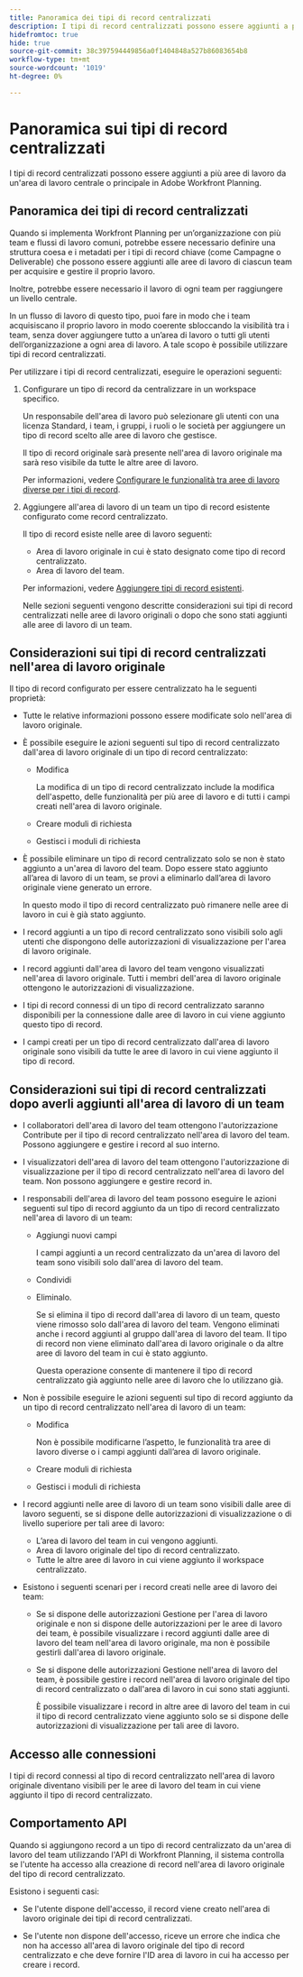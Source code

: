 ```yaml
---
title: Panoramica dei tipi di record centralizzati
description: I tipi di record centralizzati possono essere aggiunti a più aree di lavoro da un'area di lavoro centrale o principale in Adobe Workfront Planning.
hidefromtoc: true
hide: true
source-git-commit: 38c397594449856a0f1404848a527b86083654b8
workflow-type: tm+mt
source-wordcount: '1019'
ht-degree: 0%

---
```


<!-- add these to the metadata, when making this public: 

feature: Workfront Planning
role: User, Admin
author: Alina
recommendations: noDisplay, noCatalog
-->

# Panoramica sui tipi di record centralizzati

I tipi di record centralizzati possono essere aggiunti a più aree di lavoro da un&#39;area di lavoro centrale o principale in Adobe Workfront Planning.

## Panoramica dei tipi di record centralizzati

Quando si implementa Workfront Planning per un’organizzazione con più team e flussi di lavoro comuni, potrebbe essere necessario definire una struttura coesa e i metadati per i tipi di record chiave (come Campagne o Deliverable) che possono essere aggiunti alle aree di lavoro di ciascun team per acquisire e gestire il proprio lavoro.

Inoltre, potrebbe essere necessario il lavoro di ogni team per raggiungere un livello centrale.

In un flusso di lavoro di questo tipo, puoi fare in modo che i team acquisiscano il proprio lavoro in modo coerente sbloccando la visibilità tra i team, senza dover aggiungere tutto a un’area di lavoro o tutti gli utenti dell’organizzazione a ogni area di lavoro. A tale scopo è possibile utilizzare tipi di record centralizzati.

Per utilizzare i tipi di record centralizzati, eseguire le operazioni seguenti:

1. Configurare un tipo di record da centralizzare in un workspace specifico.

   Un responsabile dell&#39;area di lavoro può selezionare gli utenti con una licenza Standard, i team, i gruppi, i ruoli o le società per aggiungere un tipo di record scelto alle aree di lavoro che gestisce.

   Il tipo di record originale sarà presente nell&#39;area di lavoro originale ma sarà reso visibile da tutte le altre aree di lavoro.

   Per informazioni, vedere [Configurare le funzionalità tra aree di lavoro diverse per i tipi di record](/help/quicksilver/planning/architecture/configure-record-type-cross-workspace-capabilities.md).
1. Aggiungere all&#39;area di lavoro di un team un tipo di record esistente configurato come record centralizzato.

   Il tipo di record esiste nelle aree di lavoro seguenti:

   * Area di lavoro originale in cui è stato designato come tipo di record centralizzato.
   * Area di lavoro del team.

   Per informazioni, vedere [Aggiungere tipi di record esistenti](/help/quicksilver/planning/architecture/add-cross-workspace-record-types.md).

   Nelle sezioni seguenti vengono descritte considerazioni sui tipi di record centralizzati nelle aree di lavoro originali o dopo che sono stati aggiunti alle aree di lavoro di un team.

## Considerazioni sui tipi di record centralizzati nell&#39;area di lavoro originale

Il tipo di record configurato per essere centralizzato ha le seguenti proprietà:

* Tutte le relative informazioni possono essere modificate solo nell&#39;area di lavoro originale.

* È possibile eseguire le azioni seguenti sul tipo di record centralizzato dall&#39;area di lavoro originale di un tipo di record centralizzato:

   * Modifica

     La modifica di un tipo di record centralizzato include la modifica dell&#39;aspetto, delle funzionalità per più aree di lavoro e di tutti i campi creati nell&#39;area di lavoro originale.
   * Creare moduli di richiesta
   * Gestisci i moduli di richiesta

* È possibile eliminare un tipo di record centralizzato solo se non è stato aggiunto a un&#39;area di lavoro del team. Dopo essere stato aggiunto all’area di lavoro di un team, se provi a eliminarlo dall’area di lavoro originale viene generato un errore.

  In questo modo il tipo di record centralizzato può rimanere nelle aree di lavoro in cui è già stato aggiunto.
* I record aggiunti a un tipo di record centralizzato sono visibili solo agli utenti che dispongono delle autorizzazioni di visualizzazione per l&#39;area di lavoro originale.
* I record aggiunti dall&#39;area di lavoro del team vengono visualizzati nell&#39;area di lavoro originale. Tutti i membri dell&#39;area di lavoro originale ottengono le autorizzazioni di visualizzazione.

* I tipi di record connessi di un tipo di record centralizzato saranno disponibili per la connessione dalle aree di lavoro in cui viene aggiunto questo tipo di record.

* I campi creati per un tipo di record centralizzato dall&#39;area di lavoro originale sono visibili da tutte le aree di lavoro in cui viene aggiunto il tipo di record.

## Considerazioni sui tipi di record centralizzati dopo averli aggiunti all&#39;area di lavoro di un team

* I collaboratori dell&#39;area di lavoro del team ottengono l&#39;autorizzazione Contribute per il tipo di record centralizzato nell&#39;area di lavoro del team. Possono aggiungere e gestire i record al suo interno.

* I visualizzatori dell&#39;area di lavoro del team ottengono l&#39;autorizzazione di visualizzazione per il tipo di record centralizzato nell&#39;area di lavoro del team. Non possono aggiungere e gestire record in.

* I responsabili dell&#39;area di lavoro del team possono eseguire le azioni seguenti sul tipo di record aggiunto da un tipo di record centralizzato nell&#39;area di lavoro di un team:

   * Aggiungi nuovi campi

     I campi aggiunti a un record centralizzato da un&#39;area di lavoro del team sono visibili solo dall&#39;area di lavoro del team.
   * Condividi
   * Eliminalo.

     Se si elimina il tipo di record dall&#39;area di lavoro di un team, questo viene rimosso solo dall&#39;area di lavoro del team. Vengono eliminati anche i record aggiunti al gruppo dall&#39;area di lavoro del team. Il tipo di record non viene eliminato dall&#39;area di lavoro originale o da altre aree di lavoro del team in cui è stato aggiunto.

     Questa operazione consente di mantenere il tipo di record centralizzato già aggiunto nelle aree di lavoro che lo utilizzano già.

* Non è possibile eseguire le azioni seguenti sul tipo di record aggiunto da un tipo di record centralizzato nell&#39;area di lavoro di un team:

   * Modifica

     Non è possibile modificarne l’aspetto, le funzionalità tra aree di lavoro diverse o i campi aggiunti dall’area di lavoro originale.
   * Creare moduli di richiesta
   * Gestisci i moduli di richiesta

* I record aggiunti nelle aree di lavoro di un team sono visibili dalle aree di lavoro seguenti, se si dispone delle autorizzazioni di visualizzazione o di livello superiore per tali aree di lavoro:

   * L’area di lavoro del team in cui vengono aggiunti.
   * Area di lavoro originale del tipo di record centralizzato.
   * Tutte le altre aree di lavoro in cui viene aggiunto il workspace centralizzato.

* Esistono i seguenti scenari per i record creati nelle aree di lavoro dei team:

   * Se si dispone delle autorizzazioni Gestione per l&#39;area di lavoro originale e non si dispone delle autorizzazioni per le aree di lavoro dei team, è possibile visualizzare i record aggiunti dalle aree di lavoro del team nell&#39;area di lavoro originale, ma non è possibile gestirli dall&#39;area di lavoro originale.
   * Se si dispone delle autorizzazioni Gestione nell&#39;area di lavoro del team, è possibile gestire i record nell&#39;area di lavoro originale del tipo di record centralizzato o dall&#39;area di lavoro in cui sono stati aggiunti.

     È possibile visualizzare i record in altre aree di lavoro del team in cui il tipo di record centralizzato viene aggiunto solo se si dispone delle autorizzazioni di visualizzazione per tali aree di lavoro.

## Accesso alle connessioni

I tipi di record connessi al tipo di record centralizzato nell&#39;area di lavoro originale diventano visibili per le aree di lavoro del team in cui viene aggiunto il tipo di record centralizzato.

## Comportamento API

Quando si aggiungono record a un tipo di record centralizzato da un&#39;area di lavoro del team utilizzando l&#39;API di Workfront Planning, il sistema controlla se l&#39;utente ha accesso alla creazione di record nell&#39;area di lavoro originale del tipo di record centralizzato.

Esistono i seguenti casi:

* Se l&#39;utente dispone dell&#39;accesso, il record viene creato nell&#39;area di lavoro originale dei tipi di record centralizzati.

* Se l&#39;utente non dispone dell&#39;accesso, riceve un errore che indica che non ha accesso all&#39;area di lavoro originale del tipo di record centralizzato e che deve fornire l&#39;ID area di lavoro in cui ha accesso per creare i record.